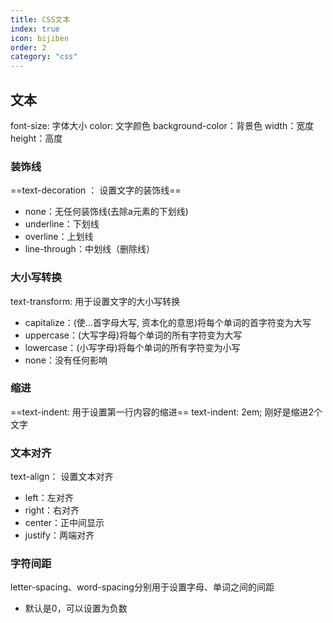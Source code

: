 ```yaml
---
title: CSS文本
index: true
icon: bijiben
order: 2
category: "css"
---
```



## 文本

font-size:  字体大小
color:  文字颜色
background-color：背景色
width：宽度
height：高度

### 装饰线

==text-decoration ： 设置文字的装饰线==

- none：无任何装饰线(去除a元素的下划线)
- underline：下划线
- overline：上划线
- line-through：中划线（删除线）

### 大小写转换

text-transform: 用于设置文字的大小写转换
- capitalize：(使…首字母大写, 资本化的意思)将每个单词的首字符变为大写
- uppercase：(大写字母)将每个单词的所有字符变为大写
- lowercase：(小写字母)将每个单词的所有字符变为小写
- none：没有任何影响

### 缩进

==text-indent: 用于设置第一行内容的缩进==
text-indent: 2em; 刚好是缩进2个文字

### 文本对齐

text-align： 设置文本对齐
- left：左对齐
- right：右对齐
- center：正中间显示
- justify：两端对齐

### 字符间距

letter-spacing、word-spacing分别用于设置字母、单词之间的间距
- 默认是0，可以设置为负数
